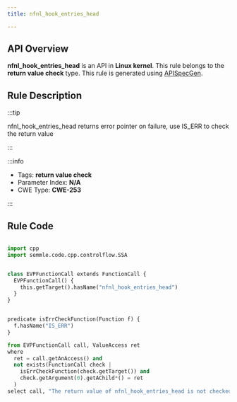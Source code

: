 ```yaml
---
title: nfnl_hook_entries_head

---
```



## API Overview
**nfnl_hook_entries_head** is an API in **Linux kernel**. This rule belongs to the **return value check** type. This rule is generated using [APISpecGen](../../tools/APISpecGen).
## Rule Description

:::tip

nfnl_hook_entries_head returns error pointer on failure, use IS_ERR to check the return value

:::

:::info

- Tags: **return value check**
- Parameter Index: **N/A**
- CWE Type: **CWE-253**

:::

## Rule Code
```python

import cpp
import semmle.code.cpp.controlflow.SSA


class EVPFunctionCall extends FunctionCall {
  EVPFunctionCall() {
    this.getTarget().hasName("nfnl_hook_entries_head")
  }
}


predicate isErrCheckFunction(Function f) {
  f.hasName("IS_ERR") 
}

from EVPFunctionCall call, ValueAccess ret
where
  ret = call.getAnAccess() and
  not exists(FunctionCall check |
    isErrCheckFunction(check.getTarget()) and
    check.getArgument(0).getAChild*() = ret
  )
select call, "The return value of nfnl_hook_entries_head is not checked with IS_ERR."
    
```